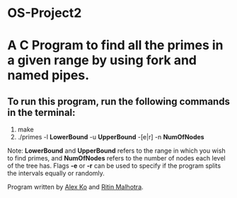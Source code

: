 # OS-Project2

# A C Program to find all the primes in a given range by using fork and named pipes. 

## To run this program, run the following commands in the terminal: 

1. make
2. ./primes -l **LowerBound** -u **UpperBound** -[e|r] -n **NumOfNodes**

Note: **LowerBound** and **UpperBound** refers to the range in which you wish to find primes, and **NumOfNodes** refers to the number of nodes each level of the tree has. Flags **-e** or **-r** can be used to specify if the program splits the intervals equally or randomly.

Program written by [Alex Ko](mailto:fyk211@nyu.edu) and [Ritin Malhotra](mailto:rm5486@nyu.edu). 
